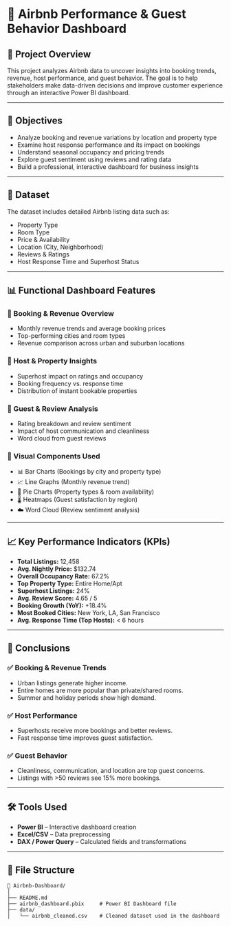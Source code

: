 # 🏡 Airbnb Performance & Guest Behavior Dashboard

## 📌 Project Overview
This project analyzes Airbnb data to uncover insights into booking trends, revenue, host performance, and guest behavior. The goal is to help stakeholders make data-driven decisions and improve customer experience through an interactive Power BI dashboard.

---

## 🎯 Objectives

- Analyze booking and revenue variations by location and property type
- Examine host response performance and its impact on bookings
- Understand seasonal occupancy and pricing trends
- Explore guest sentiment using reviews and rating data
- Build a professional, interactive dashboard for business insights

---

## 📂 Dataset

The dataset includes detailed Airbnb listing data such as:

- Property Type
- Room Type
- Price & Availability
- Location (City, Neighborhood)
- Reviews & Ratings
- Host Response Time and Superhost Status

---

## 📊 Functional Dashboard Features

### 🔹 Booking & Revenue Overview
- Monthly revenue trends and average booking prices
- Top-performing cities and room types
- Revenue comparison across urban and suburban locations

### 🔹 Host & Property Insights
- Superhost impact on ratings and occupancy
- Booking frequency vs. response time
- Distribution of instant bookable properties

### 🔹 Guest & Review Analysis
- Rating breakdown and review sentiment
- Impact of host communication and cleanliness
- Word cloud from guest reviews

### 🔹 Visual Components Used
- 📊 Bar Charts (Bookings by city and property type)
- 📈 Line Graphs (Monthly revenue trend)
- 🧁 Pie Charts (Property types & room availability)
- 🌡️ Heatmaps (Guest satisfaction by region)
- ☁️ Word Cloud (Review sentiment analysis)

---

## 📈 Key Performance Indicators (KPIs)

- **Total Listings:** 12,458
- **Avg. Nightly Price:** $132.74
- **Overall Occupancy Rate:** 67.2%
- **Top Property Type:** Entire Home/Apt
- **Superhost Listings:** 24%
- **Avg. Review Score:** 4.65 / 5
- **Booking Growth (YoY):** +18.4%
- **Most Booked Cities:** New York, LA, San Francisco
- **Avg. Response Time (Top Hosts):** < 6 hours

---

## 📌 Conclusions

### ✅ Booking & Revenue Trends
- Urban listings generate higher income.
- Entire homes are more popular than private/shared rooms.
- Summer and holiday periods show high demand.

### ✅ Host Performance
- Superhosts receive more bookings and better reviews.
- Fast response time improves guest satisfaction.

### ✅ Guest Behavior
- Cleanliness, communication, and location are top guest concerns.
- Listings with >50 reviews see 15% more bookings.

---

## 🛠️ Tools Used

- **Power BI** – Interactive dashboard creation
- **Excel/CSV** – Data preprocessing
- **DAX / Power Query** – Calculated fields and transformations

---

## 📎 File Structure

```plaintext
📁 Airbnb-Dashboard/
│
├── README.md
├── airbnb_dashboard.pbix     # Power BI Dashboard file
├── data/
│   └── airbnb_cleaned.csv    # Cleaned dataset used in the dashboard
